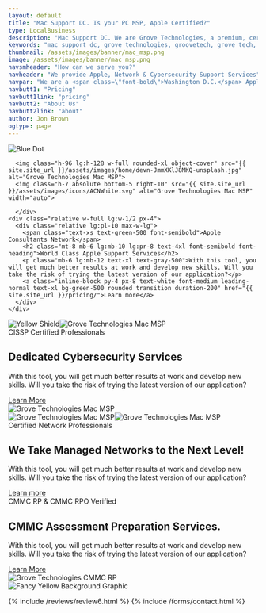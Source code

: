 ```yaml
---
layout: default
title: "Mac Support DC. Is your PC MSP, Apple Certified?"
type: LocalBusiness
description: "Mac Support DC. We are Grove Technologies, a premium, certified, Mac MSP for DC's Mac based businesses!" 
keywords: "mac support dc, grove technologies, groovetech, grove tech, mac dc, it services, it consultant, managed services, mac support near me, apple certified help, solve major issues, mac deployment mdm, custom mac services, hiring grove technologies, virtual cio ciso, ciso managed fleet, dc maryland virginia, mac services tailored, mac support team, managed it services, helpdesk support, it consulting companies, apple store repair, it support services, it outsourcing, managed network services, it service provider, mac support, Mac support, Mac support number Mac support chat, Mac support phone number, Mac support store, Mac support near me, Mac support apple, Mac support customer service, Mac support appointment, Mac support chat live"
thumbnail: /assets/images/banner/mac_msp.png
image: /assets/images/banner/mac_msp.png
navsmheader: "How can we serve you?"
navheader: "We provide Apple, Network & Cybersecurity Support Services"
navpar: "We are a <span class=\"font-bold\">Washington D.C.</span> Apple MSP and a member of the <a href=\"https://consultants.apple.com/us/profile/2045642\" rel=\"noreferrer\" class=\"underline font-bold\" title=\"Grove Technologies a member of the Apple Consultants Network\" target=\"_blank\">Apple Consultants Network</a>. We work to bring stability back to the Mac Business environment by providing next-level Mac Management, Mac Repairs, Mac Purchasing &amp; More."
navbutt1: "Pricing"
navbutt1link: "pricing"
navbutt2: "About Us"
navbutt2link: "about"
author: Jon Brown
ogtype: page
---
```


<section class="relative py-20"><div class="container px-4 mx-auto">
  <div class="relative flex flex-wrap items-center -mx-4">
	<div class="w-full lg:w-1/2 px-4 mb-12 lg:mb-0 relative">
	  <img class="hidden xl:block absolute bottom-0 left-0 -ml-32 -mb-10" src="{{ site.site_url }}/assets/zeus-assets/icons/dots/blue-dot-left-bars.svg" alt="Blue Dot">
	  
	  <img class="h-96 lg:h-128 w-full rounded-xl object-cover" src="{{ site.site_url }}/assets/images/home/devn-JmmXKlJ8MKQ-unsplash.jpg" alt="Grove Technologies Mac MSP">
	  <img class="h-7 absolute bottom-5 right-10" src="{{ site.site_url }}/assets/images/icons/ACNWhite.svg" alt="Grove Technologies Mac MSP" width="auto">
	  
	  </div>
	<div class="relative w-full lg:w-1/2 px-4">
	  <div class="relative lg:pl-10 max-w-lg">
		<span class="text-xs text-green-500 font-semibold">Apple Consultants Network</span>
		<h2 class="mt-8 mb-6 lg:mb-10 lg:pr-8 text-4xl font-semibold font-heading">World Class Apple Support Services</h2>
		<p class="mb-6 lg:mb-12 text-xl text-gray-500">With this tool, you will get much better results at work and develop new skills. Will you take the risk of trying the latest version of our application?</p>
		<a class="inline-block py-4 px-8 text-white font-medium leading-normal text-xl bg-green-500 rounded transition duration-200" href="{{ site.site_url }}/pricing/">Learn more</a>
	  </div>
	</div>
  </div>
</div>
</section>

<section class="relative py-20 overflow-hidden"><div class="hidden lg:block absolute bottom-0 right-0">
  <img class="ml-auto h-64" src="{{ site.site_url }}/assets/zeus-assets/images/backgrounds/yellow-blue.svg" alt="Yellow Shield"><img class="ml-auto h-64" src="{{ site.site_url }}/assets/zeus-assets/images/backgrounds/light-eclipse.svg" alt="Grove Technologies Mac MSP"></div>
<div class="relative container px-4 mx-auto">
  <div class="relative flex flex-wrap items-center -mx-4">
	<div class="w-full lg:w-1/2 px-4 mb-12 lg:mb-0">
	  <div class="max-w-lg">
		<span class="text-xs text-green-500 font-semibold">CISSP Certified Professionals</span>
		<h2 class="mt-8 mb-6 lg:mb-10 lg:pr-8 text-4xl font-semibold font-heading">Dedicated Cybersecurity Services</h2>
		<p class="mb-6 lg:mb-12 text-xl text-gray-500">With this tool, you will get much better results at work and develop new skills. Will you take the risk of trying the latest version of our application?</p>
		<a class="inline-block py-4 px-8 text-xl text-white font-medium leading-normal bg-green-500 transition duration-200 rounded transition duration-200" href="{{ site.site_url }}/products/ciso/">Learn More</a>
	  </div>
	</div>
	<div class="w-full lg:w-1/2 px-4">
	  <img class="rounded-xl lg:max-w-2xl" src="{{ site.site_url }}/assets/images/services/government/cover-4.jpg" alt="Grove Technologies Mac MSP"></div>
  </div>
</div>
</section>

<section class="relative py-20"><div class="container px-4 mx-auto">
  <div class="relative flex flex-wrap items-center -mx-4">
	<div class="w-full lg:w-1/2 px-4 mb-12 lg:mb-0">
	  <img class="hidden xl:block absolute bottom-0 left-0 -ml-32 -mb-10" src="{{ site.site_url }}/assets/zeus-assets/icons/dots/blue-dot-left-bars.svg" alt="Grove Technologies Mac MSP"><img class="h-96 lg:h-128 w-full rounded-xl object-cover" src="{{ site.site_url }}/assets/images/services/networking/jordan-harrison-40XgDxBfYXM-unsplash.jpg" alt="Grove Technologies Mac MSP"></div>
	<div class="relative w-full lg:w-1/2 px-4">
	  <div class="relative lg:pl-10 max-w-lg">
		<span class="text-xs text-green-500 font-semibold">Certified Network Professionals</span>
		<h2 class="mt-8 mb-6 lg:mb-10 lg:pr-8 text-4xl font-semibold font-heading">We Take Managed Networks to the Next Level!</h2>
		<p class="mb-6 lg:mb-12 text-xl text-gray-500">With this tool, you will get much better results at work and develop new skills. Will you take the risk of trying the latest version of our application?</p>
		<a class="inline-block py-4 px-8 text-white font-medium leading-normal text-xl bg-green-500 rounded transition duration-200" href="{{ site.site_url }}/pricing/network/">Learn more</a>
	  </div>
	</div>
  </div>
</div>
</section>

<section class="relative py-20 lg:mb-0"><div class="relative container px-4 mx-auto">
  <div class="flex flex-wrap items-center -mx-4">
	<div class="w-full lg:w-1/2 px-4 mb-12 lg:mb-0">
	  <div class="max-w-lg">
		<span class="text-xs text-green-500 font-semibold">CMMC RP & CMMC RPO Verified</span>
		<h2 class="mt-8 mb-6 lg:mb-10 lg:pr-8 text-4xl font-semibold">CMMC Assessment Preparation Services.</h2>
		<p class="mb-6 lg:mb-12 text-xl text-gray-500">With this tool, you will get much better results at work and develop new skills. Will you take the risk of trying the latest version of our application?</p>
		<a class="inline-block py-4 px-8 text-xl text-white font-medium leading-normal bg-green-500 transition duration-200 rounded" href="{{ site.site_url }}/products/security/cmmc/">Learn More</a>
	  </div>
	</div>
	<div class="relative w-full lg:w-1/2 px-4">
	  <img class="rounded-xl object-cover lg:h-128 lg:max-w-2xl" src="{{ site.site_url }}/assets/images/services/government/Department-of-Defense-CMMC.jpg" alt="Grove Technologies CMMC RP"></div>
  </div>
</div>
<img class="hidden xl:block absolute top-0 right-0 mt-52" src="{{ site.site_url }}/assets/zeus-assets/icons/dots/yellow-dot-right-shield.svg" alt="Fancy Yellow Background Graphic">
</section>


{% include /reviews/review6.html %}
{% include /forms/contact.html %}